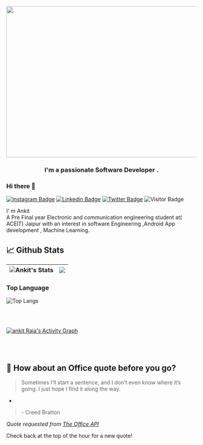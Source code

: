<img src ="https://github.com/ankitraja786/image/blob/main/ankit%20raja.jpg" width="950" height="400">
<h3 align="center">I'm a passionate Software Developer .</h3>


### Hi there 👋


[![Instagram Badge](https://img.shields.io/badge/-ankitraja786-blueviolet?style=plastic-square&logo=instagram&logoColor=white&link=https://www.instagram.com/ankitrajput_._/)](https://www.instagram.com/ankitrajput_._/)
[![Linkedin Badge](https://img.shields.io/badge/-ankitraja786-blue?style=plastic-square&logo=Linkedin&logoColor=white&link=https://https://www.linkedin.com/in/ankit-raja-42517a193/)](https://www.linkedin.com/in/ankit-raja-42517a193//)
[![Twitter Badge](https://img.shields.io/badge/-ankitraja786-blue?style=plastic-square&logo=twitter&logoColor=white&link=https://www.twitter.com/codingpotter)](https://www.twitter.com)
![Visitor Badge](https://visitor-badge.laobi.icu/badge?page_id=ankitraja786)

I' m Ankit  
A  Pre Final year Electronic and communication engineering student at( ACEIT) Jaipur with an interest in software Engineering ,Android App development , Machine Learning.

## &#x1f4c8; Github Stats

![Ankit's Stats](https://github-readme-stats.vercel.app/api?username=ankitraja786&count_private=true&show_icons=true&theme=radical)|<img src="https://github-readme-streak-stats.herokuapp.com/?user=ankitraja786&theme=radical"/>|
|---|---|


### Top Language

![Top Langs](https://github-readme-stats.vercel.app/api/top-langs/?username=ANKITRAJA786&show_icons=true&theme=radical)

<br/>
<br/>

<a href="https://github.com/ankitraja786/github-readme-activity-graph"><img alt="ankit Raja's Activity Graph" src="https://activity-graph.herokuapp.com/graph?username=ankitraja786&bg_color=0D1117&color=5BCDEC&line=5BCDEC&point=FFFFFF&hide_border=true" /></a>

<br/>
<br/>


## 📣 How about an Office quote before you go?

> Sometimes I’ll start a sentence, and I don’t even know where it’s going. I just hope I find it along the way.

-

>
> <p>- Creed Bratton</p>

_Quote requested from [The Office API](https://www.officeapi.dev/)_

Check back at the top of the hour for a new quote!
